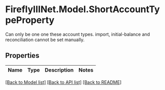 # FireflyIIINet.Model.ShortAccountTypeProperty
Can only be one one these account types. import, initial-balance and reconciliation cannot be set manually.

## Properties

Name | Type | Description | Notes
------------ | ------------- | ------------- | -------------

[[Back to Model list]](../README.md#documentation-for-models) [[Back to API list]](../README.md#documentation-for-api-endpoints) [[Back to README]](../README.md)

